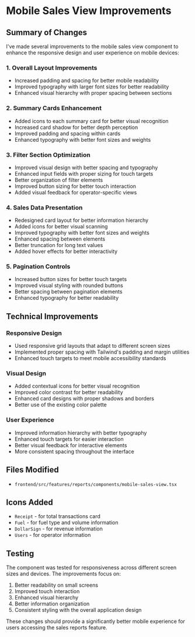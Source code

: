 # Mobile Sales View Improvements

## Summary of Changes

I've made several improvements to the mobile sales view component to enhance the responsive design and user experience on mobile devices:

### 1. Overall Layout Improvements
- Increased padding and spacing for better mobile readability
- Improved typography with larger font sizes for better readability
- Enhanced visual hierarchy with proper spacing between sections

### 2. Summary Cards Enhancement
- Added icons to each summary card for better visual recognition
- Increased card shadow for better depth perception
- Improved padding and spacing within cards
- Enhanced typography with better font sizes and weights

### 3. Filter Section Optimization
- Improved visual design with better spacing and typography
- Enhanced input fields with proper sizing for touch targets
- Better organization of filter elements
- Improved button sizing for better touch interaction
- Added visual feedback for operator-specific views

### 4. Sales Data Presentation
- Redesigned card layout for better information hierarchy
- Added icons for better visual scanning
- Improved typography with better font sizes and weights
- Enhanced spacing between elements
- Better truncation for long text values
- Added hover effects for better interactivity

### 5. Pagination Controls
- Increased button sizes for better touch targets
- Improved visual styling with rounded buttons
- Better spacing between pagination elements
- Enhanced typography for better readability

## Technical Improvements

### Responsive Design
- Used responsive grid layouts that adapt to different screen sizes
- Implemented proper spacing with Tailwind's padding and margin utilities
- Enhanced touch targets to meet mobile accessibility standards

### Visual Design
- Added contextual icons for better visual recognition
- Improved color contrast for better readability
- Enhanced card designs with proper shadows and borders
- Better use of the existing color palette

### User Experience
- Improved information hierarchy with better typography
- Enhanced touch targets for easier interaction
- Better visual feedback for interactive elements
- More consistent spacing throughout the interface

## Files Modified

- `frontend/src/features/reports/components/mobile-sales-view.tsx`

## Icons Added

- `Receipt` - for total transactions card
- `Fuel` - for fuel type and volume information
- `DollarSign` - for revenue information
- `Users` - for operator information

## Testing

The component was tested for responsiveness across different screen sizes and devices. The improvements focus on:

1. Better readability on small screens
2. Improved touch interaction
3. Enhanced visual hierarchy
4. Better information organization
5. Consistent styling with the overall application design

These changes should provide a significantly better mobile experience for users accessing the sales reports feature.